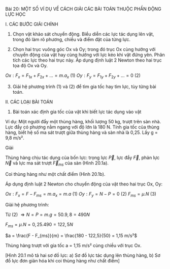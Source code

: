 Bài 20: MỘT SỐ VÍ DỤ VỀ CÁCH GIẢI CÁC BÀI TOÁN THUỘC PHẦN ĐỘNG LỰC HỌC

I. CÁC BƯỚC GIẢI CHÍNH
1. Chọn vật khảo sát chuyển động. Biểu diễn các lực tác dụng lên vật, trong đó làm rõ phương, chiều và điểm đặt của từng lực.

2. Chọn hai trục vuông góc Ox và Oy; trong đó trục Ox cùng hướng với chuyển động của vật hay cùng hướng với lực kéo khi vật đứng yên. Phân tích các lực theo hai trục này. Áp dụng định luật 2 Newton theo hai trục tọa độ Ox và Oy.

$Ox: F_x = F_{1x} + F_{2x} + ... = m.a_x$ (1)
$Oy: F_y = F_{1y} + F_{2y} + ... = 0$ (2)

3. Giải hệ phương trình (1) và (2) để tìm gia tốc hay tìm lực, tùy từng bài toán.

II. CÁC LOẠI BÀI TOÁN
1. Bài toán xác định gia tốc của vật khi biết lực tác dụng vào vật

Ví dụ: Một người đẩy một thùng hàng, khối lượng 50 kg, trượt trên sàn nhà. Lực đẩy có phương nằm ngang với độ lớn là 180 N. Tính gia tốc của thùng hàng, biết hệ số ma sát trượt giữa thùng hàng và sàn nhà là 0,25. Lấy g = 9,8 m/s².

Giải

Thùng hàng chịu tác dụng của bốn lực: trọng lực $\vec{P}$, lực đẩy $\vec{F}$, phản lực $\vec{N}$ và lực ma sát trượt $\vec{F}_{ms}$ của sàn (Hình 20.1a).

Coi thùng hàng như một chất điểm (Hình 20.1b).

Áp dụng định luật 2 Newton cho chuyển động của vật theo hai trục Ox, Oy:

$Ox: F_x = F - F_{ms} = m.a_x = m.a$ (1)
$Oy: F_y = N - P = 0$ (2)
$F_{ms} = \mu.N$ (3)

Giải hệ phương trình:

Từ (2) $\Rightarrow N = P = m.g = 50.9,8 = 490 N$

$F_{ms} = \mu.N = 0,25.490 = 122,5 N$

$a = \frac{F - F_{ms}}{m} = \frac{180 - 122,5}{50} = 1,15 m/s²$

Thùng hàng trượt với gia tốc a = 1,15 m/s² cùng chiều với trục Ox.

[Hình 20.1 mô tả hai sơ đồ lực: a) Sơ đồ lực tác dụng lên thùng hàng, b) Sơ đồ lực đơn giản hóa khi coi thùng hàng như chất điểm]